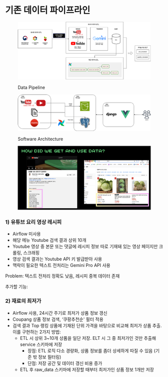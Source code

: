 # 기존 데이터 파이프라인

<figure><img src="../.gitbook/assets/image (5).png" alt=""><figcaption><p>Data Pipeline</p></figcaption></figure>

<figure><img src="../.gitbook/assets/image (4).png" alt=""><figcaption><p>Software Architecture</p></figcaption></figure>

<figure><img src="../.gitbook/assets/image (6).png" alt=""><figcaption></figcaption></figure>

### 1) 유튜브 요리 영상 레시피

* Airflow 미사용
* 해당 메뉴 Youtube 검색 결과 상위 10개
* Youtube 영상 중 본문 또는 댓글에 레시피 정보 따로 기재돼 있는 영상 페이지만 크롤링, 스크래핑
* 영상 검색 결과는 Youtube API 키 발급받아 사용
* 맥락이 필요한 텍스트 전처리는 Gemini Pro API 사용

Problem: 텍스트 전처리 정확도 낮음, 레시피 중복 데이터 존재

추가할 기능:&#x20;

### 2) 재료의 최저가

* Airflow 사용, 24시간 주기로 최저가 상품 정보 갱신
* Coupang 상품 정보 검색, ‘쿠팡추천순' 필터 적용
* 검색 결과 Top 랭킹 상품에 기재된 단위 가격을 바탕으로 비교해 최저가 상품 추출. 이를 구현하는 2가지 방법:
  * ETL 시 상위 3\~10개 상품을 일단 저장. ELT 시 그 중 최저가인 것만 추출해 service 스키마에 저장
    * 장점: ETL 로직 다소 경량화, 상품 정보를 좀더 상세하게 따질 수 있음 (기준 밖 정보 필터링)
    * 단점: 저장 공간 및 데이터 갱신 비용 증가
  *   ETL 후 raw\_data 스키마에 저장할 때부터 최저가인 상품 정보 1개만 저장

